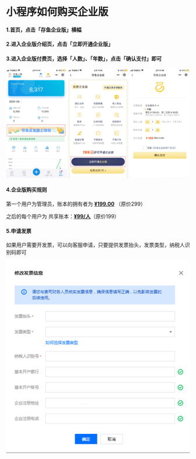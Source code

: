 # 小程序如何购买企业版

#### 1.首页，点击「存鱼企业版」横幅



#### 2.进入企业版介绍页，点击「立即开通企业版」



#### 3.进入企业版付费页，选择「人数」、「年数」，点击「确认支付」即可

![PNG](image\index\小程序如何购买企业版01.jpg)

#### 4.企业版购买规则

第一个用户为管理员，账本的拥有者为 <u>**¥199.00**</u> （原价299）

之后的每个用户为 共享账本：<u>**¥99/人**</u>（原价199）



#### 5.申请发票

如果用户需要开发票，可以向客服申请，只要提供发票抬头，发票类型，纳税人识别码即可

![PNG](image\index\如何购买企业版04.jpg)